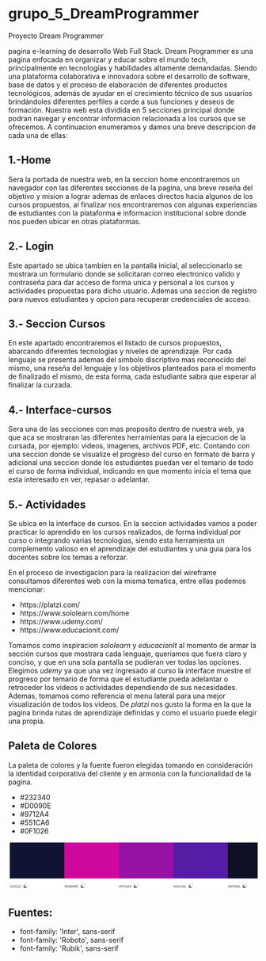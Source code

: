 # grupo_5_DreamProgrammer

Proyecto Dream Programmer

pagina e-learning de desarrollo Web Full Stack.
Dream Programmer es una pagina enfocada en organizar y educar sobre el mundo tech, principalmente en tecnologías y habilidades altamente demandadas. Siendo una plataforma colaborativa e innovadora sobre el desarrollo de software, base de datos y
el proceso de elaboración de diferentes productos tecnológicos, además de ayudar en el crecimiento técnico de sus usuarios brindándoles diferentes perfiles a
corde a sus funciones y deseos de formación.
Nuestra web esta dividida en 5 secciones principal donde podran
navegar y encontrar informacion relacionada a los cursos que se ofrecemos.
A continuacion enumeramos y damos una breve descripcion de cada una de ellas:

## 1.-Home
Sera la portada de nuestra web, en la seccion home encontraremos un navegador
con las diferentes secciones de la pagina, una breve reseña del objetivo y mision a lograr ademas de enlaces
directos hacia algunos de los cursos propuestos, al finalizar nos encontraremos con algunas experiencias de estudiantes
con la plataforma e informacion institucional sobre donde nos pueden ubicar en otras plataformas.

## 2.- Login
Este apartado se ubica tambien en la pantalla inicial, al seleccionarlo se mostrara un formulario donde se solicitaran correo electronico valido y contraseña para dar acceso de forma unica
y personal a los cursos y actividades propuestas para dicho usuario. Ademas una seccion de registro para nuevos estudiantes y opcion para recuperar credenciales de acceso.

## 3.- Seccion Cursos
En este apartado encontraremos el listado de cursos propuestos, abarcando diferentes tecnologias y niveles de aprendizaje.
Por cada lenguaje se presenta ademas del simbolo discriptivo mas reconocido del mismo, una reseña del lenguaje y los objetivos planteados para el momento de finalizado el mismo, de esta forma, cada estudiante
sabra que esperar al finalizar la curzada.

## 4.- Interface-cursos
Sera una de las secciones con mas proposito dentro de nuestra web, ya que aca se mostraran las diferentes herramientas para la ejecucion de la cursada, por ejemplo: videos, imagenes,
archivos PDF, etc. Contando con una seccion donde se visualize el progreso del curso en formato de barra y adicional una seccion donde los estudiantes puedan ver el temario de todo el curso de forma individual, indicando
en que momento inicia el tema que esta interesado en ver, repasar o adelantar.

## 5.- Actividades
Se ubica en la interface de cursos. En la seccion actividades vamos a poder practicar lo aprendido en los cursos realizados, de forma individual por curso o integrando varias tecnologias, siendo esta herramienta un
complemento valioso en el aprendizaje del estudiantes y una guia para los docentes sobre los temas a reforzar.

En el proceso de investigacion para la realizacion del wireframe consultamos diferentes web con la misma tematica, entre ellas podemos mencionar:

<ul>
<li>https://platzi.com/</li>
<li>https://www.sololearn.com/home</li>
<li>https://www.udemy.com/</li>
<li>https://www.educacionit.com/</li>
</ul>

Tomamos como inspiracion *sololearn* y *educacionIt*  al momento de armar la sección cursos que mostrara cada lenguaje, queriamos que fuera claro y conciso, y que en una sola pantalla se pudieran ver todas las opciones.
Elegimos *udemy* ya que una vez ingresado al curso la interface muestre el progreso por temario de forma que el estudiante pueda adelantar o retroceder los videos o actividades dependiendo de sus necesidades.
Ademas, tomamos como referencia el menu lateral para una mejor visualización de todos los videos.
De *platzi* nos gusto la forma en la que la pagina brinda rutas de aprendizaje definidas y como el usuario puede elegir una propia.


## Paleta de Colores
La paleta de colores y la fuente fueron elegidas tomando en consideración la identidad corporativa del cliente y en armonia con la funcionalidad de la pagina.

<ul>
<li>#232340</li>
<li>#D0090E</li>
<li>#9712A4</li>
<li>#551CA6</li>
<li>#0F1026</li>

</ul>

<img src='./img/paletaproyecto.png'>

## Fuentes:
<ul>
<li>font-family: 'Inter', sans-serif</li>
<li>font-family: 'Roboto', sans-serif</li>
<li>font-family: 'Rubik', sans-serif</li>
</ul>



